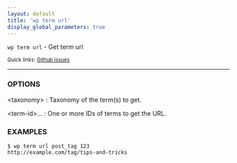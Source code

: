 ```yaml
---
layout: default
title: 'wp term url'
display_global_parameters: true
---
```


`wp term url` - Get term url

<small>Quick links: <a href="https://github.com/wp-cli/wp-cli/issues?q=is%3Aopen+label%3Acommand%3Aterm-url+sort%3Aupdated-desc">Github issues</a></small>

<hr />

### OPTIONS

&lt;taxonomy&gt;
: Taxonomy of the term(s) to get.

&lt;term-id&gt;...
: One or more IDs of terms to get the URL.

### EXAMPLES

    $ wp term url post_tag 123
    http://example.com/tag/tips-and-tricks



